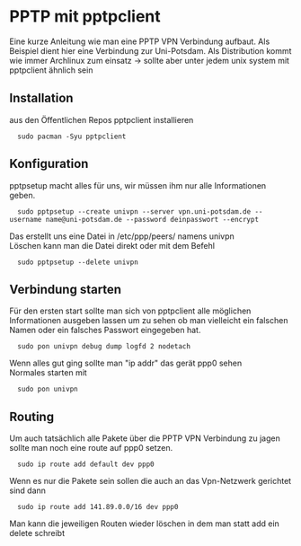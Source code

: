 # PPTP mit pptpclient

Eine kurze Anleitung wie man eine PPTP VPN Verbindung aufbaut. Als Beispiel dient hier eine Verbindung zur Uni-Potsdam. Als Distribution kommt wie immer Archlinux zum einsatz -> sollte aber unter jedem unix system mit pptpclient ähnlich sein

## Installation  

aus den Öffentlichen Repos pptpclient installieren  

``` 
  sudo pacman -Syu pptpclient 
```  

## Konfiguration  

pptpsetup macht alles für uns, wir müssen ihm nur alle Informationen geben.

``` 
  sudo pptpsetup --create univpn --server vpn.uni-potsdam.de --username name@uni-potsdam.de --password deinpasswort --encrypt 
```  

Das erstellt uns eine Datei in /etc/ppp/peers/ namens univpn  
Löschen kann man die Datei direkt oder mit dem Befehl   

``` 
  sudo pptpsetup --delete univpn 
```  

## Verbindung starten  

Für den ersten start sollte man sich von pptpclient alle möglichen Informationen ausgeben lassen um zu sehen ob man vielleicht ein falschen Namen oder ein falsches Passwort eingegeben hat.

``` 
  sudo pon univpn debug dump logfd 2 nodetach 
```  

Wenn alles gut ging sollte man "ip addr" das gerät ppp0 sehen  
Normales starten mit  

``` 
  sudo pon univpn 
```

## Routing  

Um auch tatsächlich alle Pakete über die PPTP VPN Verbindung zu jagen sollte man noch eine route auf ppp0 setzen.  

``` 
  sudo ip route add default dev ppp0 
```  

Wenn es nur die Pakete sein sollen die auch an das Vpn-Netzwerk gerichtet sind dann  

``` 
  sudo ip route add 141.89.0.0/16 dev ppp0 
```  

Man kann die jeweiligen Routen wieder löschen in dem man statt add ein delete schreibt



